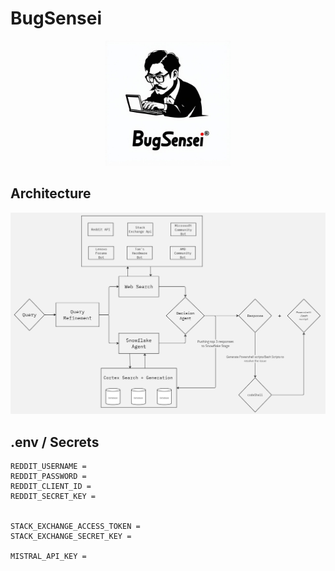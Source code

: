 # BugSensei

<p align="center">
  <img src="assets/logo.jpeg" alt="Logo" width="200">
</p>

## Architecture

![alt text](assets/architecture.jpg)

## .env / Secrets

```
REDDIT_USERNAME = 
REDDIT_PASSWORD = 
REDDIT_CLIENT_ID = 
REDDIT_SECRET_KEY = 


STACK_EXCHANGE_ACCESS_TOKEN = 
STACK_EXCHANGE_SECRET_KEY = 

MISTRAL_API_KEY = 
```
